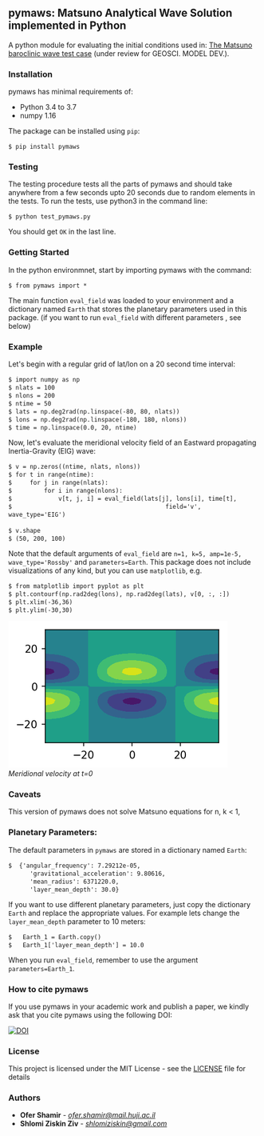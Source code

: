 ## pymaws: Matsuno Analytical Wave Solution implemented in Python 
A python module for evaluating the initial conditions used in: [The Matsuno baroclinic wave test case](https://www.geosci-model-dev-discuss.net/gmd-2018-260/) (under review for GEOSCI. MODEL DEV.).

### Installation

pymaws has minimal requirements of:

- Python 3.4 to 3.7
- numpy  1.16

The package can be installed using ``pip``:

  	$ pip install pymaws
    
### Testing
The testing procedure tests all the parts of pymaws and should take anywhere from a few seconds upto 20 seconds due to random elements in the tests.
To run the tests, use python3 in the command line:

	$ python test_pymaws.py
  You should get ``OK`` in the last line.
 
### Getting Started
In the python environmnet, start by importing pymaws with the command:

	$ from pymaws import *
The main function ``eval_field`` was loaded to your environment and a dictionary named ``Earth`` that stores the planetary parameters used in this package. (if you want to run ``eval_field`` with different parameters , see below)


### Example
Let's begin with a regular grid of lat/lon on a 20 second time interval:

	$ import numpy as np
	$ nlats = 100
	$ nlons = 200
	$ ntime = 50
	$ lats = np.deg2rad(np.linspace(-80, 80, nlats))
	$ lons = np.deg2rad(np.linspace(-180, 180, nlons))
	$ time = np.linspace(0.0, 20, ntime)
Now, let's evaluate the meridional velocity field of an Eastward propagating Inertia-Gravity (EIG) wave:

    $ v = np.zeros((ntime, nlats, nlons))
    $ for t in range(ntime):
    $     for j in range(nlats):
    $         for i in range(nlons):
    $             v[t, j, i] = eval_field(lats[j], lons[i], time[t], 
    $                                           field='v', wave_type='EIG')

	$ v.shape
	$ (50, 200, 100)
Note that the default arguments of ``eval_field`` are ``n=1, k=5, amp=1e-5, wave_type='Rossby'`` and ``parameters=Earth``. 
This package does not include visualizations of any kind, but you can use ``matplotlib``, e.g.

    $ from matplotlib import pyplot as plt
    $ plt.contourf(np.rad2deg(lons), np.rad2deg(lats), v[0, :, :])
    $ plt.xlim(-36,36)
    $ plt.ylim(-30,30)
    
![Meridional velocity at t=0](https://github.com/ofershamir/matsuno/raw/master/example_v.png) 
*Meridional velocity at t=0*



### Caveats

This version of pymaws does not solve Matsuno equations for n, k < 1, 

### Planetary Parameters:
The default parameters in ``pymaws`` are stored in a dictionary named ``Earth``:

	$  {'angular_frequency': 7.29212e-05,
	      'gravitational_acceleration': 9.80616,
	      'mean_radius': 6371220.0,
	      'layer_mean_depth': 30.0}
If you want to use different planetary parameters,  just copy the dictionary ``Earth`` and replace the appropriate values. For example lets change the ``layer_mean_depth`` parameter to 10 meters: 

	$   Earth_1 = Earth.copy()
	$   Earth_1['layer_mean_depth'] = 10.0
When you run ``eval_field``, remember to use the argument ``parameters=Earth_1``.
### How to cite pymaws

If you use pymaws in your academic work and publish a paper, we kindly ask that you cite pymaws using the following DOI:

[![DOI](https://zenodo.org/badge/175410797.svg)](https://zenodo.org/badge/latestdoi/175410797)


### License

This project is licensed under the MIT License - see the [LICENSE](LICENSE) file for details
### Authors

* **Ofer Shamir** - *ofer.shamir@mail.huji.ac.il*
* **Shlomi Ziskin Ziv** - *shlomiziskin@gmail.com*

